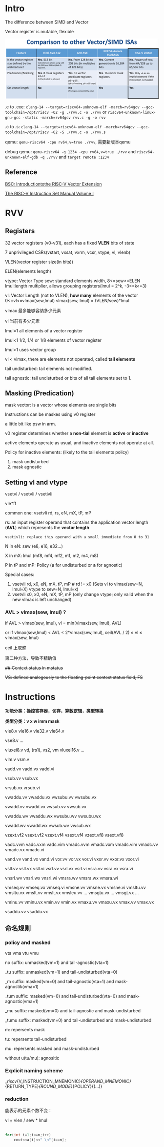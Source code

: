 # Intro 

The difference between SIMD and Vector

Vector register is mutable, flexible

![alt text](image/comparsion.png)

.c to .exe: `clang-14 --target=riscv64-unknown-elf -march=rv64gcv --gcc-toolchain=/opt/riscv -O2 -g ./rvv.c -o ./rvv` or `riscv64-unknown-linux-gnu-gcc -static -march=rv64gcv rvv.c -g -o rvv`

.c to .s: `clang-14 --target=riscv64-unknown-elf -march=rv64gcv --gcc-toolchain=/opt/riscv -O2 -S ./rvv.c -o ./rvv.s`

qemu: `qemu-riscv64 -cpu rv64,v=true ./rvv`, 需要新版本qemu

debug qemu: `qemu-riscv64 -g 1234 -cpu rv64,v=true ./rvv` and `riscv64-unknown-elf-gdb -q ./rvv` and `target remote :1234`

## Reference

[BSC: Introductiontothe RISC-V Vector Extension](https://eupilot.eu/wp-content/uploads/2022/11/RISC-V-VectorExtension-1-1.pdf)

[The RISC-V Instruction Set Manual Volume I](./Reference/unpriv-isa-asciidoc.pdf)

# RVV 

## Registers 

32 vector registers (v0-v31), each has a fixed **VLEN** bits of state

7 unprivileged CSRs(vstart, vxsat, vxrm, vcsr, vtype, vl, vlenb)

VLEN(vector register size(in bits))

ELEN(elements length)

vtype: Vector Type 
    sew: standard elements width, 8<=sew<=ELEN
    lmul:length multiplier, allows grouping registers(lmul = 2^k, -3<=k<=3)

vl: Vector Length (not to VLEN), **how many** elements of the vector
    0<=vl<=vlmax(sew,lmul)
    vlmax(sew, lmul) = (VLEN/sew)*lmul

vlmax 最多能够容纳多少元素

vl 当前有多少元素

lmul=1 all elements of a vector register

lmul<1 1/2, 1/4 or 1/8 elements of vector register

lmul>1 uses vector group

vl < vlmax, there are elements not operated, called **tail elements**

tail undisturbed: tail elements not modified.

tail agnostic: tail undisturbed or bits of all tail elements set to 1.

## Masking (Predication)

mask vector: is a vector whose elements are single bits

Instructions can be maskes using v0 register

a little bit like psw in arm.

v0 register determines whether a **non-tial** element is **active** or **inactive**

active elements operate as usual, and inactive elements not operate at all.

Policy for inactive elements: (likely to the tail elements policy)
1. mask undisturbed
2. mask agnostic

## Setting vl and vtype

vsetvl / vsetvli / vsetivli 

vle*ff

common one: vsetvli rd, rs, eN, mX, tP, mP

rs: an input register operand that contains the application vector length (**AVL**) which represents the **vector length**

    vsetivli: replace this operand with a small immediate from 0 to 31

N in eN: sew (e8, e16, e32...)

X in mX: lmul (mf8, mf4, mf2, m1, m2, m4, m8)

P in tP and mP: Policy (**u** for undisturbed or **a** for agnostic)

Special cases: 
1. vsetvli rd, x0, eN, mX, tP, mP # rd != x0 (Sets vl to vlmax(sew=N, lmul=X) vtype to sew=N, lmul=x)
2. vsetvli x0, x0, eN, mX, tP, mP (only change vtype; only valid when the new vlmax is left unchanged) 

### AVL > vlmax(sew, lmul) ?

if AVL > vlmax(sew, lmul), vl = min(vlmax(sew, lmul), AVL)

or if vlmax(sew,lmul) < AVL < 2*vlmax(sew,lmul), ceil(AVL / 2) ≤ vl ≤ vlmax(sew, lmul)

ceil 上取整

第二种方法，导致不精确值



~~## Context status in mstatus~~

~~VS: defined analogously to the floating-point context status field, FS~~

# Instructions

**功能分类：操控寄存器，访存，算数逻辑，类型转换**

**类型分类：v x w imm mask**

vle8.v vle16.v vle32.v vle64.v

vse8.v ...

vluxei8.v vd, (rs1), vs2, vm vluxei16.v ...

vlm.v  vsm.v

vadd.vv vadd.vx vadd.vi

vsub.vv vsub.vx

vrsub.vx vrsub.vi

vwaddu.vv vwaddu.vx vwsubu.vv vwsubu.vx

vwadd.vv vwadd.vx vwsub.vv vwsub.vx

vwaddu.wv vwaddu.wx vwsubu.wv vwsubu.wx

vwadd.wv vwadd.wx vwsub.wv vwsub.wx

vzext.vf2 vsext.vf2 vzext.vf4 vsext.vf4 vzext.vf8 vsext.vf8

vadc.vvm vadc.vxm vadc.vim vmadc.vvm vmadc.vxm vmadc.vim vmadc.vv vmadc.vx vmadc.vi

vand.vv vand.vx vand.vi vor.vv vor.vx vor.vi vxor.vv vxor.vx vxor.vi

vsll.vv vsll.vx vsll.vi vsrl.vv vsrl.vx vsrl.vi vsra.vv vsra.vx vsra.vi

vnsrl.wv vnsrl.wx vnsrl.wi vmsra.wv vmsra.wx vmsra.wi

vmseq.vv vmseq.vx vmseq.vi vmsne.vv vmsne.vx vmsne.vi vmsltu.vv vmsltu.vx vmslt.vv vmslt.vx vmsleu.vv ... vmsgtu.vx ... vmsgt.vx ... 

vminu.vv vminu.vx vmin.vv vmin.vx vmaxu.vv vmaxu.vx vmax.vv vmax.vx

vsaddu.vv vsaddu.vx

## 命名规则

### policy and masked

vta vma vtu vmu

no suffix: unmasked(vm=1) and tail-agnostic(vta=1)

_tu suffix: unmasked(vm=1) and tail-undisturbed(vta=0)

_m suffix: masked(vm=0) and tail-agnostic(vta=1) and mask-agnostik(vma=1)

_tum suffix: masked(vm=0) and tail-undisturbed(vta=0) and mask-agnostic(vma=1)

_mu suffix: masked(vm=0) and tail-agnostic and mask-undisturbed

_tumu suffix: masked(vm=0) and tail-undisturbed and mask-undisturbed

m: repersents mask

tu: repersents tail-undisturbed

mu: repersents masked and mask-undisturbed

without u(tu/mu): agnositic

### Explicit naming scheme

__riscv_{V_INSTRUCTION_MNEMONIC}_{OPERAND_MNEMONIC}_{RETURN_TYPE}_{ROUND_MODE}_{POLICY}{(...)}

### reduction 

能表示的元素个数不变：

vl = vlen / sew * lmul


``` c

for(int i=1;i<=n;i++)
    cout<<a[i]<<" \n"[i==n];

```